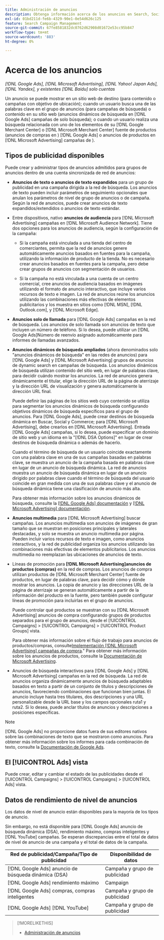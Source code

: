 ```yaml
---
title: Administración de anuncios
description: Obtenga información acerca de los anuncios en Search, Social y Commerce, incluidos los tipos de anuncios disponibles.
exl-id: 01bd211d-fe6b-4329-90e1-0e54d626c125
feature: Search Campaign Management
source-git-commit: 67fe8581832dc0762d62908d01672e53cc95b847
workflow-type: tm+mt
source-wordcount: '883'
ht-degree: 0%

---
```


# Acerca de los anuncios

*[!DNL Google Ads], [!DNL Microsoft Advertising], [!DNL Yahoo! Japan Ads], [!DNL Yandex], y existentes [!DNL Baidu] solo cuentas*

Un anuncio se puede mostrar en un sitio web de destino (para contenido o campañas con objetivo de ubicación); cuando un usuario busca una de las palabras clave en el grupo de anuncios (para campañas de búsqueda) o contenido en su sitio web (anuncios dinámicos de búsqueda en [!DNL Google Ads] campañas de solo búsqueda); o cuando un usuario realiza una búsqueda relacionada con uno de los elementos de su [!DNL Google Merchant Center] o [!DNL Microsoft Merchant Center] fuente de productos (anuncios de compras en ) [!DNL Google Ads] o anuncios de productos en [!DNL Microsoft Advertising] campañas de ).

## Tipos de publicidad disponibles

Puede crear y administrar tipos de anuncios admitidos para grupos de anuncios dentro de una cuenta sincronizada de red de anuncios:

* **Anuncios de texto o anuncios de texto expandidos** para un grupo de publicidad en una campaña dirigida a la red de búsqueda. Los anuncios de texto pueden incluir parámetros de seguimiento opcionales que anulan los parámetros de nivel de grupo de anuncios o de campaña. Según la red de anuncios, puede crear anuncios de texto expandidos/extendidos o anuncios de texto estándar.

* Entre dispositivos, nativo **anuncios de audiencia** para [!DNL Microsoft Advertising] campañas en [!DNL Microsoft Audience Network]. Tiene dos opciones para los anuncios de audiencia, según la configuración de la campaña:

   * Si la campaña está vinculada a una tienda del centro de comerciantes, permita que la red de anuncios genere automáticamente anuncios basados en fuentes para la campaña, utilizando la información de producto de la tienda. No es necesario crear anuncios basados en fuentes para la campaña, pero debe crear grupos de anuncios con segmentación de usuarios.

   * Si la campaña no está vinculada a una cuenta de un centro comercial, cree anuncios de audiencia basados en imágenes utilizando el formato de anuncio interactivo, que incluye varios recursos de texto e imagen. La red de anuncios reúne los anuncios utilizando las combinaciones más efectivas de elementos publicitarios y los muestra en sitios como [!DNL MSN], [!DNL Outlook.com], y [!DNL Microsoft Edge].

* **Anuncios solo de llamada** para [!DNL Google Ads] campañas en la red de búsqueda. Los anuncios de solo llamada son anuncios de texto que incluyen un número de teléfono. Si lo desea, puede utilizar un [!DNL Google Ads]Número de reenvío asignado automáticamente para informes de llamadas avanzados.

* **Anuncios dinámicos de búsqueda ampliados** (ahora denominados solo &quot;anuncios dinámicos de búsqueda&quot; en las redes de anuncios) para [!DNL Google Ads] y [!DNL Microsoft Advertising] grupos de anuncios de dynamic search en campañas de búsqueda. Los anuncios dinámicos de búsqueda utilizan contenido del sitio web, en lugar de palabras clave, para decidir cuándo mostrar los anuncios. La red de anuncios genera dinámicamente el titular, elige la dirección URL de la página de aterrizaje y la dirección URL de visualización y genera automáticamente la dirección URL final.

  Puede definir las páginas de los sitios web cuyo contenido se utiliza para segmentar los anuncios dinámicos de búsqueda configurando objetivos dinámicos de búsqueda específicos para el grupo de anuncios. Para [!DNL Google Ads], puede crear destinos de búsqueda dinámica en Buscar, Social y Commerce; para [!DNL Microsoft Advertising], debe crearlos en [!DNL Microsoft Advertising]. Entrada [!DNL Google Ads] campañas, si lo desea, puede especificar un dominio de sitio web y un idioma en la &quot;[!DNL DSA Options]&quot; en lugar de crear destinos de búsqueda dinámica o además de hacerlo.

  Cuando el término de búsqueda de un usuario coincide exactamente con una palabra clave en una de sus campañas basadas en palabras clave, se muestra un anuncio de la campaña basada en palabras clave en lugar de un anuncio de búsqueda dinámica. La red de anuncios muestra un anuncio de búsqueda dinámica en lugar de un anuncio dirigido por palabras clave cuando el término de búsqueda del usuario coincide en gran medida con una de sus palabras clave y el anuncio de búsqueda dinámica tiene una clasificación de anuncio más alta.

  Para obtener más información sobre los anuncios dinámicos de búsqueda, consulte la [[!DNL Google Ads] documentación](https://support.google.com/google-ads/answer/2471185) y [[!DNL Microsoft Advertising] documentación](https://help.ads.microsoft.com/#apex/ads/en/56794).

* **Anuncios multimedia** para [!DNL Microsoft Advertising] buscar campañas. Los anuncios multimedia son anuncios de imágenes de gran tamaño que se muestran en posiciones principales y laterales destacadas, y solo se muestra un anuncio multimedia por página. Pueden incluir varios recursos de texto e imagen, como anuncios interactivos, y la red de publicidad organiza los anuncios utilizando las combinaciones más efectivas de elementos publicitarios. Los anuncios multimedia no reemplazan las ubicaciones de anuncios de texto.

* Líneas de promoción para **[!DNL Microsoft Advertising]anuncios de productos (compras)** en la red de compras. Los anuncios de compra utilizan productos de [!DNL Microsoft Merchant Center] fuente de productos, en lugar de palabras clave, para decidir cómo y dónde mostrar los anuncios. La copia de anuncio y las direcciones URL de la página de aterrizaje se generan automáticamente a partir de la información del producto en la fuente, pero también puede configurar líneas de promoción para incluirlas en el grupo de anuncios.

  Puede controlar qué productos se muestran con su [!DNL Microsoft Advertising] anuncios de compra configurando grupos de productos separados para el grupo de anuncios, desde el [!UICONTROL Campaigns] > [!UICONTROL Campaigns] > [!UICONTROL Product Groups] vista.

  Para obtener más información sobre el flujo de trabajo para anuncios de productos/compras, consulte[Implementación [!DNL Microsoft Advertising] campañas de compra](/help/search-social-commerce/campaign-management/special-campaign-types/microsoft-shopping-campaigns.md).&quot;  Para obtener más información sobre los anuncios de productos, consulte la [Documentación de Microsoft Advertising](https://help.ads.microsoft.com/#apex/3/en/51082).

* Anuncios de búsqueda interactivos para [!DNL Google Ads] y [!DNL Microsoft Advertising] campañas en la red de búsqueda. La red de anuncios organiza dinámicamente anuncios de búsqueda adaptables basados en texto a partir de un conjunto de títulos y descripciones de anuncios, favoreciendo combinaciones que funcionan bien juntas. El anuncio incluye hasta tres titulares, dos descripciones y una URL personalizable desde la URL base y los campos opcionales ruta1 y ruta2. Si lo desea, puede anclar títulos de anuncios y descripciones a posiciones específicas.

>[!NOTE]
>
>[!DNL Google Ads] no proporcione datos fuera de sus editores nativos sobre las combinaciones de texto que se mostraron como anuncios. Para obtener más información sobre los informes para cada combinación de texto, consulte la [Documentación de Google Ads](https://support.google.com/google-ads/answer/7684791).

## El [!UICONTROL Ads] vista

Puede crear, editar y cambiar el estado de las publicidades desde el [!UICONTROL Campaigns] > [!UICONTROL Campaigns] > [!UICONTROL Ads] vista.

## Datos de rendimiento de nivel de anuncios

Los datos de nivel de anuncio están disponibles para la mayoría de los tipos de anuncio.

Sin embargo, no está disponible para [!DNL Google Ads] anuncio de búsqueda dinámica (DSA), rendimiento máximo, compras inteligentes y [!DNL YouTube] campañas. Se esperan discrepancias entre el total de datos de nivel de anuncio de una campaña y el total de datos de la campaña.

| Red de publicidad/Campaña/Tipo de publicidad | Disponibilidad de datos |
|---|---|
| [!DNL Google Ads] anuncio de búsqueda dinámica (DSA) | Campaña y grupo de publicidad |
| [!DNL Google Ads] rendimiento máximo | Campaign |
| [!DNL Google Ads] compras, compras inteligentes | Campaña y grupo de publicidad |
| [!DNL Google Ads] [!DNL YouTube] | Campaña y grupo de publicidad |

>[!MORELIKETHIS]
>
>* [Administración de anuncios](ad-manage.md)
